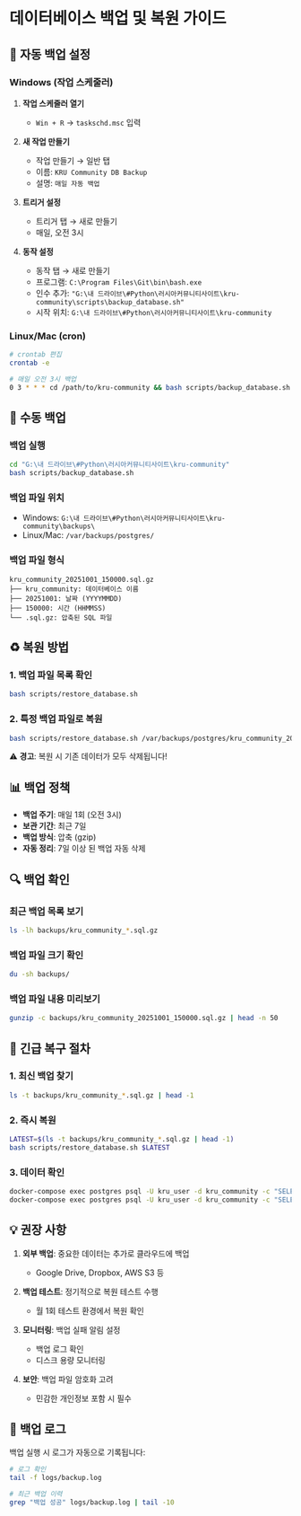 # 데이터베이스 백업 및 복원 가이드

## 🔄 자동 백업 설정

### Windows (작업 스케줄러)

1. **작업 스케줄러 열기**
   - `Win + R` → `taskschd.msc` 입력

2. **새 작업 만들기**
   - 작업 만들기 → 일반 탭
   - 이름: `KRU Community DB Backup`
   - 설명: `매일 자동 백업`

3. **트리거 설정**
   - 트리거 탭 → 새로 만들기
   - 매일, 오전 3시

4. **동작 설정**
   - 동작 탭 → 새로 만들기
   - 프로그램: `C:\Program Files\Git\bin\bash.exe`
   - 인수 추가: `"G:\내 드라이브\#Python\러시아커뮤니티사이트\kru-community\scripts\backup_database.sh"`
   - 시작 위치: `G:\내 드라이브\#Python\러시아커뮤니티사이트\kru-community`

### Linux/Mac (cron)

```bash
# crontab 편집
crontab -e

# 매일 오전 3시 백업
0 3 * * * cd /path/to/kru-community && bash scripts/backup_database.sh >> logs/backup.log 2>&1
```

## 💾 수동 백업

### 백업 실행
```bash
cd "G:\내 드라이브\#Python\러시아커뮤니티사이트\kru-community"
bash scripts/backup_database.sh
```

### 백업 파일 위치
- Windows: `G:\내 드라이브\#Python\러시아커뮤니티사이트\kru-community\backups\`
- Linux/Mac: `/var/backups/postgres/`

### 백업 파일 형식
```
kru_community_20251001_150000.sql.gz
├── kru_community: 데이터베이스 이름
├── 20251001: 날짜 (YYYYMMDD)
├── 150000: 시간 (HHMMSS)
└── .sql.gz: 압축된 SQL 파일
```

## ♻️ 복원 방법

### 1. 백업 파일 목록 확인
```bash
bash scripts/restore_database.sh
```

### 2. 특정 백업 파일로 복원
```bash
bash scripts/restore_database.sh /var/backups/postgres/kru_community_20251001_150000.sql.gz
```

⚠️ **경고**: 복원 시 기존 데이터가 모두 삭제됩니다!

## 📊 백업 정책

- **백업 주기**: 매일 1회 (오전 3시)
- **보관 기간**: 최근 7일
- **백업 방식**: 압축 (gzip)
- **자동 정리**: 7일 이상 된 백업 자동 삭제

## 🔍 백업 확인

### 최근 백업 목록 보기
```bash
ls -lh backups/kru_community_*.sql.gz
```

### 백업 파일 크기 확인
```bash
du -sh backups/
```

### 백업 파일 내용 미리보기
```bash
gunzip -c backups/kru_community_20251001_150000.sql.gz | head -n 50
```

## 🚨 긴급 복구 절차

### 1. 최신 백업 찾기
```bash
ls -t backups/kru_community_*.sql.gz | head -1
```

### 2. 즉시 복원
```bash
LATEST=$(ls -t backups/kru_community_*.sql.gz | head -1)
bash scripts/restore_database.sh $LATEST
```

### 3. 데이터 확인
```bash
docker-compose exec postgres psql -U kru_user -d kru_community -c "SELECT COUNT(*) FROM users;"
docker-compose exec postgres psql -U kru_user -d kru_community -c "SELECT COUNT(*) FROM posts;"
```

## 💡 권장 사항

1. **외부 백업**: 중요한 데이터는 추가로 클라우드에 백업
   - Google Drive, Dropbox, AWS S3 등

2. **백업 테스트**: 정기적으로 복원 테스트 수행
   - 월 1회 테스트 환경에서 복원 확인

3. **모니터링**: 백업 실패 알림 설정
   - 백업 로그 확인
   - 디스크 용량 모니터링

4. **보안**: 백업 파일 암호화 고려
   - 민감한 개인정보 포함 시 필수

## 📝 백업 로그

백업 실행 시 로그가 자동으로 기록됩니다:

```bash
# 로그 확인
tail -f logs/backup.log

# 최근 백업 이력
grep "백업 성공" logs/backup.log | tail -10
```
